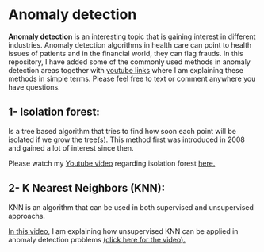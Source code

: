 # Anomaly detection 

**Anomaly detection** is an interesting topic that is gaining interest in different industries. Anomaly detection algorithms in health care can point to health issues of patients and in the financial world, they can flag frauds. In this repository, I have added some of the commonly used methods in anomaly detection areas together with [youtube links](https://www.youtube.com/playlist?list=PLaVmW8OFDuvD5-OJDmx3y_ju-h4bAQiUn) where I am explaining these methods in simple terms. Please feel free to text or comment anywhere you have questions.

## 1- Isolation forest: 
Is a tree based algorithm that tries to find how soon each point will be isolated if we grow the tree(s). This method first was introduced in 2008 and gained a lot of interest since then.

Please watch my [Youtube video](https://www.youtube.com/watch?v=qNDcPUeCEPI) regarding isolation forest [here.](https://www.youtube.com/watch?v=qNDcPUeCEPI)

## 2- K Nearest Neighbors (KNN): 
KNN is an algorithm that can be used in both supervised and unsupervised approachs. 

[In this video,](https://www.youtube.com/watch?v=RwmttGrJs08) I am explaining how unsupervised KNN can be applied in anomaly detection problems [(click here for the video).](https://www.youtube.com/watch?v=RwmttGrJs08)

